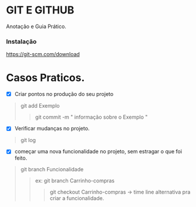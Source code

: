 # GIT E GITHUB

Anotação e Guia Prático.

### Instalação

https://git-scm.com/download

# Casos Praticos.

- [X] Criar pontos no produção do seu projeto   
>   git add Exemplo
>>  git commit -m " informação sobre o Exemplo "

- [X] Verificar mudanças no projeto.
>   git log

- [X] começar uma nova funcionalidade no projeto, sem estragar o que foi feito.
>   git branch Funcionalidade
>>  ex: git branch Carrinho-compras
>>> git checkout Carrinho-compras -> time line alternativa pra criar a funcionalidade.
    

